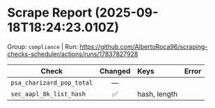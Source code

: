 # Scrape Report (2025-09-18T18:24:23.010Z)

Group: `compliance`  |  Run: https://github.com/AlbertoRoca96/scraping-checks-scheduler/actions/runs/17837827928

| Check | Changed | Keys | Error |
|---|:---:|:--|:--|
| `psa_charizard_pop_total` | — |  |  |
| `sec_aapl_8k_list_hash` | ✅ | hash, length |  |
